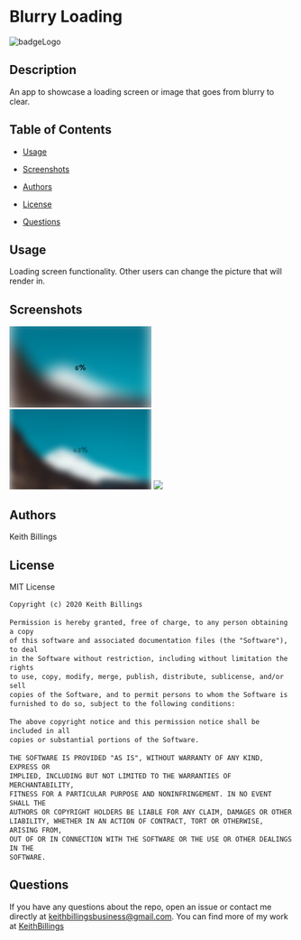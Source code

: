 # Blurry Loading

![badgeLogo](https://img.shields.io/badge/KeithBillings-Full%20Stack%20Developer-blue?style=flat-square&logo=undefined)

## Description

An app to showcase a loading screen or image that goes from blurry to clear.

## Table of Contents

 * [Usage](#usage)

 * [Screenshots](#screenshots)

 * [Authors](#Authors)

 * [License](#license)
 
 * [Questions](#Questions)

## Usage

Loading screen functionality. Other users can change the picture that will render in. 

## Screenshots

<img src="./assets/images/Screenshot1.png" style="width: 50%" />
<img src="./assets/images/Screenshot2.png" style="width: 50%" />
<img src="./assets/images/DSC_1398.jpg" style="width: 50%" />

## Authors

Keith Billings

## License

MIT License

    Copyright (c) 2020 Keith Billings
    
    Permission is hereby granted, free of charge, to any person obtaining a copy
    of this software and associated documentation files (the "Software"), to deal
    in the Software without restriction, including without limitation the rights
    to use, copy, modify, merge, publish, distribute, sublicense, and/or sell
    copies of the Software, and to permit persons to whom the Software is
    furnished to do so, subject to the following conditions:
    
    The above copyright notice and this permission notice shall be included in all
    copies or substantial portions of the Software.
    
    THE SOFTWARE IS PROVIDED "AS IS", WITHOUT WARRANTY OF ANY KIND, EXPRESS OR
    IMPLIED, INCLUDING BUT NOT LIMITED TO THE WARRANTIES OF MERCHANTABILITY,
    FITNESS FOR A PARTICULAR PURPOSE AND NONINFRINGEMENT. IN NO EVENT SHALL THE
    AUTHORS OR COPYRIGHT HOLDERS BE LIABLE FOR ANY CLAIM, DAMAGES OR OTHER
    LIABILITY, WHETHER IN AN ACTION OF CONTRACT, TORT OR OTHERWISE, ARISING FROM,
    OUT OF OR IN CONNECTION WITH THE SOFTWARE OR THE USE OR OTHER DEALINGS IN THE
    SOFTWARE.

## Questions

If you have any questions about the repo, open an issue or contact me directly at keithbillingsbusiness@gmail.com. You can find more of my work at [KeithBillings](https://keithbillings.github.io/)
